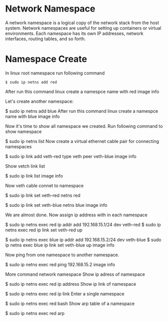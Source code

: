 # Network Namespace

A network namespace is a logical copy of the network stack from the host system. Network namespaces are useful for setting up containers or virtual environments. Each namespace has its own IP addresses, network interfaces, routing tables, and so forth.

# Namespace Create
In linux root namespace run following command

```
$ sudo ip netns add red
```

After run this command linux create a namespce name with red image info

Let's create another namespace:

$ sudo ip netns add blue
After run this command linux create a namespce name with blue image info

Now it's time to show all namespace we created. Run following command to show namespace

$ sudo ip netns list
Now create a virtual ethernet cable pair for connecting namespaces

$ sudo ip link add veth-red type veth peer veth-blue
image info

Show vetch link list

$ sudo ip link list
image info

Now veth cable connet to namespace

$ sudo ip link set veth-red netns red

$ sudo ip link set veth-blue netns blue
image info

We are almost done. Now assign ip address with in each namespace

$ sudo ip netns exec red ip addr add 192.168.15.1/24 dev veth-red
$ sudo ip netns exec red ip link set veth-red up

$ sudo ip netns exec blue ip addr add 192.168.15.2/24 dev veth-blue
$ sudo ip netns exec blue ip link set veth-blue up
image info

Now ping from one namespace to another namespace.

$ sudo ip netns exec red ping 192.168.15.2
image info

More command network namespace
Show ip adress of namespace

$ sudo ip netns exec red ip address
Show ip link of namespace

$ sudo ip netns exec red ip link
Enter a single namespace

$ sudo ip netns exec red bash
Show arp table of a namespace

$ sudo ip netns exec red arp
